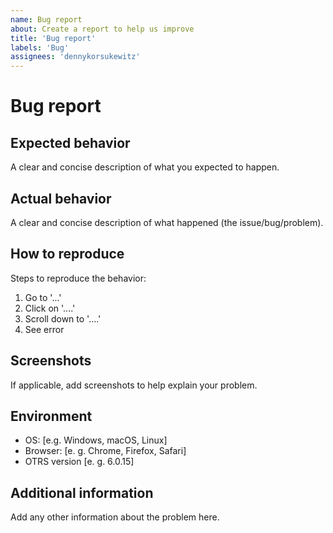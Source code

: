 ```yaml
---
name: Bug report
about: Create a report to help us improve
title: 'Bug report'
labels: 'Bug'
assignees: 'dennykorsukewitz'
---
```


# Bug report

## Expected behavior

A clear and concise description of what you expected to happen.

## Actual behavior

A clear and concise description of what happened (the issue/bug/problem).

## How to reproduce

Steps to reproduce the behavior:

1. Go to '...'
2. Click on '....'
3. Scroll down to '....'
4. See error

## Screenshots

If applicable, add screenshots to help explain your problem.

## Environment

- OS: [e.g. Windows, macOS, Linux]
- Browser: [e. g. Chrome, Firefox, Safari]
- OTRS version [e. g. 6.0.15]

## Additional information

Add any other information about the problem here.

